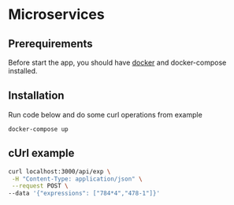 # Microservices

## Prerequirements
Before start the app, you should have [docker](https://www.docker.com)  and docker-compose installed.

## Installation
Run code below and do some curl operations from example 
```
docker-compose up
```

## cUrl example
```bash
curl localhost:3000/api/exp \
 -H "Content-Type: application/json" \
 --request POST \
--data '{"expressions": ["784*4","478-1"]}'
```
